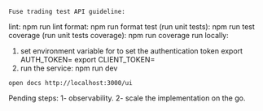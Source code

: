 ```
Fuse trading test API guideline:
```
lint: npm run lint
format: npm run format
test (run unit tests): npm run test
coverage (run unit tests coverage): npm run coverage
run locally: 
1. set environment variable for to set the authentication token
export AUTH_TOKEN=<new-token>
export CLIENT_TOKEN=<api-key>
2. run the service:
npm run dev
```
open docs http://localhost:3000/ui
```

Pending steps:
1- observability.
2- scale the implementation on the go.